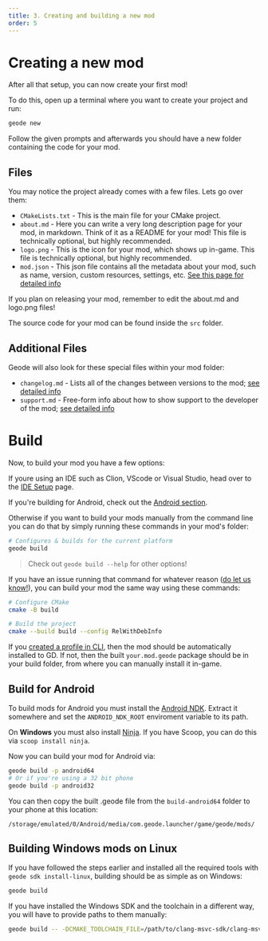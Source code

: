 ```yaml
---
title: 3. Creating and building a new mod
order: 5
---
```


# Creating a new mod

After all that setup, you can now create your first mod!

To do this, open up a terminal where you want to create your project and run:
```bash
geode new
```
Follow the given prompts and afterwards you should have a new folder containing the code for your mod.

## Files

You may notice the project already comes with a few files. Lets go over them:
 * `CMakeLists.txt` - This is the main file for your CMake project.
 * `about.md` - Here you can write a very long description page for your mod, in markdown. Think of it as a README for your mod! This file is technically optional, but highly recommended.
 * `logo.png` - This is the icon for your mod, which shows up in-game. This file is technically optional, but highly recommended.
 * `mod.json` - This json file contains all the metadata about your mod, such as name, version, custom resources, settings, etc. [See this page for detailed info](/mods/configuring)

If you plan on releasing your mod, remember to edit the about.md and logo.png files!

The source code for your mod can be found inside the `src` folder.

## Additional Files

Geode will also look for these special files within your mod folder:
 * `changelog.md` - Lists all of the changes between versions to the mod; [see detailed info](/mods/md-files)
 * `support.md` - Free-form info about how to show support to the developer of the mod; [see detailed info](/mods/md-files)

# Build

Now, to build your mod you have a few options:

If youre using an IDE such as Clion, VScode or Visual Studio, head over to the [IDE Setup](/getting-started/ide-setup) page.

If you're building for Android, check out the [Android section](#build-for-android).

Otherwise if you want to build your mods manually from the command line you can do that by simply running these commands in your mod's folder:
```bash
# Configures & builds for the current platform
geode build
```

> Check out `geode build --help` for other options!

If you have an issue running that command for whatever reason ([do let us know!](https://github.com/geode-sdk/cli/issues)), you can build your mod the same way using these commands:
```bash
# Configure CMake
cmake -B build

# Build the project
cmake --build build --config RelWithDebInfo
```

If you [created a profile in CLI](/getting-started/geode-cli), then the mod should be automatically installed to GD. If not, then the built `your.mod.geode` package should be in your build folder, from where you can manually install it in-game.

## Build for Android

To build mods for Android you must install the [Android NDK](https://developer.android.com/ndk/downloads). Extract it somewhere and set the `ANDROID_NDK_ROOT` enviroment variable to its path.

On **Windows** you must also install [Ninja](https://github.com/ninja-build/ninja/releases). If you have Scoop, you can do this via `scoop install ninja`.

Now you can build your mod for Android via:
```bash
geode build -p android64
# Or if you're using a 32 bit phone
geode build -p android32
```

You can then copy the built .geode file from the `build-android64` folder to your phone at this location:
```
/storage/emulated/0/Android/media/com.geode.launcher/game/geode/mods/
```

## Building Windows mods on Linux

If you have followed the steps earlier and installed all the required tools with `geode sdk install-linux`, building should be as simple as on Windows:

```bash
geode build
```

If you have installed the Windows SDK and the toolchain in a different way, you will have to provide paths to them manually:

```bash
geode build -- -DCMAKE_TOOLCHAIN_FILE=/path/to/clang-msvc-sdk/clang-msvc.cmake -DSPLAT_DIR=/path/to/splat
```
